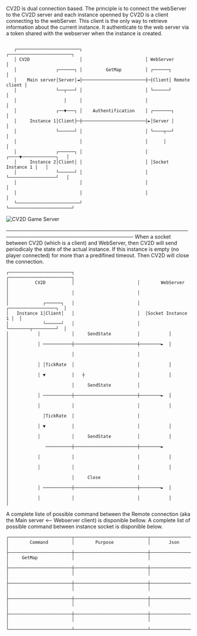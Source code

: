 CV2D is dual connection based. The principle is to connect the webServer to the CV2D server and each instance openned by CV2D is a client connecting to the webServer. This client is the only way to retrieve information about the current instance. It authenticate to the web server via a token shared with the webserver
when the instance is created.

```

   ┌────────────────────────┐                        ┌────────────────────────┐
   │ CV2D                   │                        │ WebServer              │
   │               ┌──────┐ │         GetMap         │ ┌──────┐               │
   │    Main server│Server│◄├────────────────────────┼─┤Client│ Remote client │
   │               └──┬───┘ │                        │ └──────┘               │
   │                  │     │                        │                        │
   │               ┌──▼───┐ │    Authentification    │ ┌───────┐              │
   │     Instance 1│Client├─┼────────────────────────┤►│Server │              │
   │               └──────┘ │                        │ └────┬──┘              │
   │                        │                        │      │                 │
   │               ┌──────┐ │                        │ ┌────▼─────────────┐   │
   │     Instance 2│Client│ │                        │ │Socket Instance 1 │   │
   │               └──────┘ │                        │ └──────────────────┘   │
   │                        │                        │                        │
   │                        │                        │                        │
   └────────────────────────┘                        └────────────────────────┘
```
![CV2D Game Server](https://i.imgur.com/cdPmbbB.png)


─────────────────────────────────────────────────────────────────────────────────────
When a socket between CV2D (which is a client) and WebServer, then CV2D will send periodicaly the state
of the actual instance. If this instance is empty (no player connected) for more than a predifined timeout.
Then CV2D will close the connection.

    ┌────────────────────────┐                        ┌────────────────────────┐
    │          CV2D          │                        │        WebServer       │
    │                        │                        │                        │
    │             ┌──────┐   │                        │  ┌──────────────────┐  │
    │   Instance 1│Client│   │                        │  │Socket Instance 1 │  │
    │             └──────┘   │                        │  └────────┬─────────┘  │
    │           │            │     SendState          │           │            │
    │           │ ───────────┼────────────────────────┼────────►  │            │
    │                        │                        │                        │
    │           │ │TickRate  │                        │           │            │
    │           │ ▼          │   ┼                    │           │            │
    │                        │     SendState          │                        │
    │           │ ───────────┼────────────────────────┼────────►  │            │
    │           │            │                        │           │            │
    │             │TickRate  │                        │                        │
    │           │ ▼          │                        │           │            │
    │           │            │     SendState          │           │            │
    │              ──────────┼────────────────────────┼────────►               │
    │           │            │                        │           │            │
    │           │            │                        │           │            │
    │                        │     Close              │                        │
    │           │ ───────────┼────────────────────────┼────────►  │            │
    │           │            │                        │           │            │

A complete liste of possible command between the Remote connection (aka the Main server <-- Webserver client) is disponible
bellow. A complete list of possible command between instance socket is disponible below.

    ┌────────────────────────┬────────────────────────────┬────────────────────┐
    │        Command         │        Purpose             │       Json         │
    ├────────────────────────┼────────────────────────────┼────────────────────┤
    │     GetMap             │                            │                    │
    ├────────────────────────┼────────────────────────────┼────────────────────┤
    │                        │                            │                    │
    ├────────────────────────┼────────────────────────────┼────────────────────┤
    │                        │                            │                    │
    ├────────────────────────┼────────────────────────────┼────────────────────┤
    │                        │                            │                    │
    ├────────────────────────┼────────────────────────────┼────────────────────┤
    │                        │                            │                    │
    └────────────────────────┴────────────────────────────┴────────────────────┘